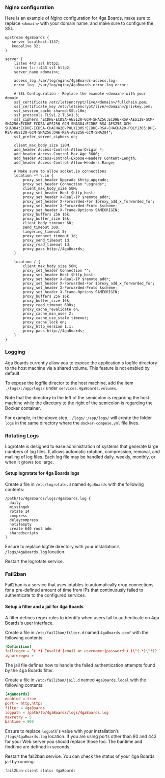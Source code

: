 ### Nginx configuration

Here is an example of Nginx configuration for 4ga Boards, make sure to replace `<domain>` with your domain name, and make sure to configure the SSL.

```nginx
upstream 4gaBoards {
   server localhost:1337;
   keepalive 32;
}

server {
    listen 443 ssl http2;
    listen [::]:443 ssl http2;
    server_name <domain>;

    access_log /var/log/nginx/4gaBoards-access.log;
    error_log  /var/log/nginx/4gaBoards-error.log error;

    # SSL Configuration - Replace the example <domain> with your domain
    ssl_certificate /etc/letsencrypt/live/<domain>/fullchain.pem;
    ssl_certificate_key /etc/letsencrypt/live/<domain>/privkey.pem;
    ssl_session_cache shared:SSL:10m;
    ssl_protocols TLSv1.2 TLSv1.3;
    ssl_ciphers "ECDHE-ECDSA-AES128-GCM-SHA256:ECDHE-RSA-AES128-GCM-SHA256:ECDHE-ECDSA-AES256-GCM-SHA384:ECDHE-RSA-AES256-GCM-SHA384:ECDHE-ECDSA-CHACHA20-POLY1305:ECDHE-RSA-CHACHA20-POLY1305:DHE-RSA-AES128-GCM-SHA256:DHE-RSA-AES256-GCM-SHA384";
    ssl_prefer_server_ciphers on;

    client_max_body_size 120M;
    add_header Access-Control-Allow-Origin *;
    add_header Access-Control-Max-Age 3600;
    add_header Access-Control-Expose-Headers Content-Length;
    add_header Access-Control-Allow-Headers Range;

    # Make sure to allow socket.io connections
    location ~* \.io {
        proxy_set_header Upgrade $http_upgrade;
        proxy_set_header Connection "upgrade";
        client_max_body_size 50M;
        proxy_set_header Host $http_host;
        proxy_set_header X-Real-IP $remote_addr;
        proxy_set_header X-Forwarded-For $proxy_add_x_forwarded_for;
        proxy_set_header X-Forwarded-Proto $scheme;
        proxy_set_header X-Frame-Options SAMEORIGIN;
        proxy_buffers 256 16k;
        proxy_buffer_size 16k;
        client_body_timeout 60;
        send_timeout 300;
        lingering_timeout 5;
        proxy_connect_timeout 1d;
        proxy_send_timeout 1d;
        proxy_read_timeout 1d;
        proxy_pass http://4gaBoards;
    }

    location / {
        client_max_body_size 50M;
        proxy_set_header Connection "";
        proxy_set_header Host $http_host;
        proxy_set_header X-Real-IP $remote_addr;
        proxy_set_header X-Forwarded-For $proxy_add_x_forwarded_for;
        proxy_set_header X-Forwarded-Proto $scheme;
        proxy_set_header X-Frame-Options SAMEORIGIN;
        proxy_buffers 256 16k;
        proxy_buffer_size 16k;
        proxy_read_timeout 600s;
        proxy_cache_revalidate on;
        proxy_cache_min_uses 2;
        proxy_cache_use_stale timeout;
        proxy_cache_lock on;
        proxy_http_version 1.1;
        proxy_pass http://4gaBoards;
    }
}
```

### Logging

4ga Boards currently allow you to expose the application's logfile directory to the host machine via a shared volume. This feature is not enabled by default.

To expose the logfile director to the host machine, add the item `./logs/:/app/logs/` under `services.4gaBoards.volumes`.

Note that the directory to the left of the semicolon is regarding the host machine while the directory to the right of the semicolon is regarding the Docker container.

For example, in the above step, `./logs/:/app/logs/` will create the folder `logs` in the same directory where the `docker-compose.yml` file lives.

### Rotating Logs

Logrotate is designed to ease administration of systems that generate large numbers of log files. It allows automatic rotation, compression, removal, and mailing of log files. Each log file may be handled daily, weekly, monthly, or when it grows too large.

#### Setup logrotate for 4ga Boards logs

Create a file in `/etc/logrotate.d` named `4gaBoards` with the following contents:

```
/path/to/4gaBoards/logs/4gaBoards.log {
  daily
  missingok
  rotate 14
  compress
  delaycompress
  notifempty
  create 640 root adm
  sharedscripts
}
```

Ensure to replace logfile directory with your installation’s `/logs/4gaBoards.log` location.

Restart the logrotate service.

### Fail2ban

Fail2ban is a service that uses iptables to automatically drop connections for a pre-defined amount of time from IPs that continuously failed to authenticate to the configured services.

#### Setup a filter and a jail for 4ga Boards

A filter defines regex rules to identify when users fail to authenticate on 4ga Boards's user interface.

Create a file in `/etc/fail2ban/filter.d` named `4gaBoards.conf` with the following contents:

```conf
[Definition]
failregex = ^(.*) Invalid (email or username:|password!) (\"(.*)\"!)? ?\(IP: <ADDR>\)$
ignoreregex =
```

The jail file defines how to handle the failed authentication attempts found by the 4ga Boards filter.

Create a file in `/etc/fail2ban/jail.d` named `4gaBoards.local` with the following contents:

```conf
[4gaBoards]
enabled = true
port = http,https
filter = 4gaBoards
logpath = /path/to/4gaBoards/logs/4gaBoards.log
maxretry = 5
bantime = 900
```

Ensure to replace `logpath`'s value with your installation’s `/logs/4gaBoards.log` location. If you are using ports other than 80 and 443 for your Web server you should replace those too. The bantime and findtime are defined in seconds.

Restart the fail2ban service. You can check the status of your 4ga Boards jail by running:

```bash
fail2ban-client status 4gaBoards
```

